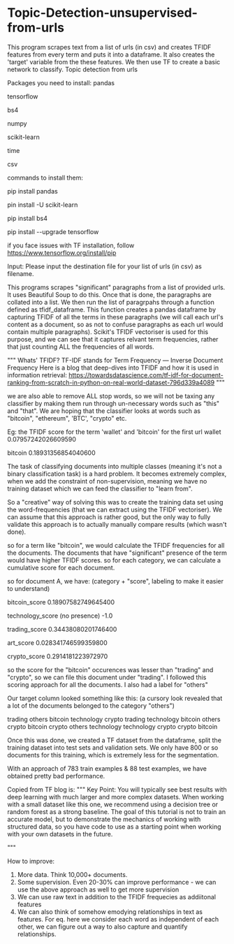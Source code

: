 # Topic-Detection-unsupervised-from-urls
This program scrapes text from a list of urls (in csv) and creates TFIDF features from every term and puts it into a dataframe. It also creates the 'target' variable from the these features. We then use TF to create a basic network to classify. 
Topic detection from urls 

Packages you need to install: 
pandas

tensorflow

bs4

numpy

scikit-learn

time

csv

commands to install them:

pip install pandas

pin install -U scikit-learn

pip install bs4

pip install --upgrade tensorflow

if you face issues with TF installation, follow https://www.tensorflow.org/install/pip

Input:
Please input the destination file for your list of urls (in csv) as filename. 

This programs scrapes "significant" paragraphs from a list of provided urls. It uses Beautiful Soup to do this. Once that is done, the paragraphs are collated into a list. We then run the list of paragrpahs through a function defined as tfidf_dataframe. This function creates a pandas dataframe by capturing TFIDF of all the terms in these paragraphs (we will call each url's content as a document, so as not to confuse paragraphs as each url would contain multiple paragraphs). Scikit's TFIDF vectoriser is used for this purpose, and we can see that it captures relvant term frequencies, rather that just counting ALL the frequencies of all words. 

"""
Whats' TFIDF? TF-IDF stands for Term Frequency — Inverse Document Frequency
Here is a blog that deep-dives into TFIDF and how it is used in information retrieval: https://towardsdatascience.com/tf-idf-for-document-ranking-from-scratch-in-python-on-real-world-dataset-796d339a4089
"""

we are also able to remove ALL stop words, so we will not be taxing any classifier by making them run through un-necessary words such as "this" and "that". We are hoping that the classifier looks at words such as "bitcoin", "ethereum", 'BTC', "crypto" etc. 

Eg: the TFIDF score for the term 'wallet' and 'bitcoin' for the first url
wallet	            
0.07957242026609590	

bitcoin
0.18931356854040600


The task of classifying documents into multiple classes (meaning it's not a binary classification task) is a hard problem. It becomes extremely complex, when we add the constraint of non-supervision, meaning we have no training dataset which we can feed the classifier to "learn from".

So a "creative" way of solving this was to create the training data set using the word-frequencies (that we can extract using the TFIDF vectoriser). We can assume that this approach is rather good, but the only way to fully validate this approach is to actually manually compare results (which wasn't done).

so for a term like "bitcoin", we would calculate the TFIDF frequencies for all the documents. The documents that have "significant" presence of the term would have higher TFIDF scores. so for each category, we can calculate a cumulative score for each document. 



so for document A, we have: (category + "score", labeling to make it easier to understand)

bitcoin_score
0.18907582749645400

technology_score (no presence)
-1.0

trading_score
0.34438080201746400

art_score
0.028341746599359800

crypto_score
0.2914181223972970

so the score for the "bitcoin" occurences was lesser than "trading" and "crypto", so we can file this document under "trading". I followed this scoring approach for all the documents. I also had a label for "others"

Our target column looked something like this: (a cursory look revealed that a lot of the documents belonged to the category "others")

trading
others
bitcoin
technology
crypto
trading
technology
bitcoin
others
crypto
bitcoin
crypto
others
technology
technology
crypto
crypto
bitcoin

Once this was done, we created a TF dataset from the dataframe, split the training dataset into test sets and validation sets. We only have 800 or so documents for this training, which is extremely less for the segmentation. 

With an approach of 783 train examples & 88 test examples, we have obtained pretty bad performance. 

Copied from TF blog is: 
"""
Key Point: You will typically see best results with deep learning with much larger and more complex datasets. 
When working with a small dataset like this one, we recommend using a decision tree or random forest as a strong baseline. The goal of this tutorial is not to train an accurate model, but to demonstrate the mechanics of working with structured data, so you have code to use as a starting point when working with your own datasets in the future.

"""

How to improve:
1. More data. Think 10,000+ documents.
2. Some supervision. Even 20-30% can improve performance - we can use the above approach as well to get more supervision
3. We can use raw text in addition to the TFIDF frequecies as addiitonal features
4. We can also think of somehow emodying relationships in text as features. For eq. here we consider each word as independent of each other, we can figure out a way to also capture and quantify relationships. 
